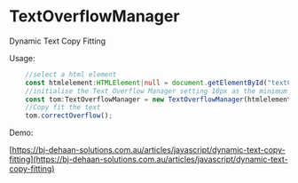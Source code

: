 # TextOverflowManager
Dynamic Text Copy Fitting

Usage:

```typescript
    //select a html element
    const htmlelement:HTMLElement|null = document.getElementById("textCopy");
    //initialise the Text Overflow Manager setting 10px as the minimum reduced font size
    const tom:TextOverflowManager = new TextOverflowManager(htmlelement,10);
    //Copy fit the text
    tom.correctOverflow();

```
Demo:


[https://bj-dehaan-solutions.com.au/articles/javascript/dynamic-text-copy-fitting](https://bj-dehaan-solutions.com.au/articles/javascript/dynamic-text-copy-fitting)
